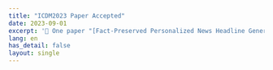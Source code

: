 ```yaml
---
title: "ICDM2023 Paper Accepted"
date: 2023-09-01
excerpt: '🎉 One paper "[Fact-Preserved Personalized News Headline Generation](https://t-atlas.github.io/publication/2023-12-01-fact-preserved)" is accepted by ICDM2023.'
lang: en
has_detail: false
layout: single
---
```




